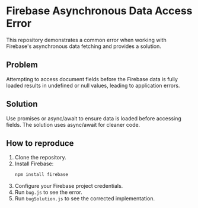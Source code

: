 # Firebase Asynchronous Data Access Error

This repository demonstrates a common error when working with Firebase's asynchronous data fetching and provides a solution.

## Problem

Attempting to access document fields before the Firebase data is fully loaded results in undefined or null values, leading to application errors.

## Solution

Use promises or async/await to ensure data is loaded before accessing fields.  The solution uses async/await for cleaner code.

## How to reproduce

1. Clone the repository.
2. Install Firebase:
   ```bash
   npm install firebase
   ```
3. Configure your Firebase project credentials.
4. Run `bug.js` to see the error.
5. Run `bugSolution.js` to see the corrected implementation.